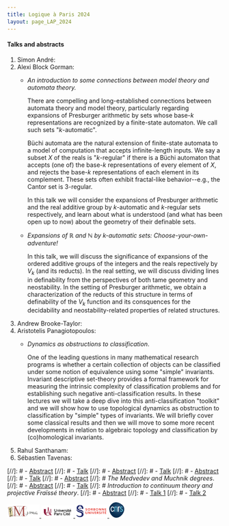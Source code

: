 ```yaml
---
title: Logique à Paris 2024
layout: page_LAP_2024
---
```

#### Talks and abstracts
1. Simon André:
1. Alexi Block Gorman:
	- _An introduction to some connections between model theory and automata theory._

		There are compelling and long-established connections between automata theory and model theory, particularly regarding expansions of Presburger arithmetic by sets whose base-$k$ representations are recognized by a finite-state automaton. We call such sets "$k$-automatic".

		Büchi automata are the natural extension of finite-state automata to a model of computation that accepts infinite-length inputs. We say a subset $X$ of the reals is "$k$-regular" if there is a Büchi automaton that accepts (one of) the base-$k$ representations of every element of $X$, and rejects the base-$k$ representations of each element in its complement. These sets often exhibit fractal-like behavior--e.g., the Cantor set is $3$-regular.

		In this talk we will consider the expansions of Presburger arithmetic and the real additive group by $k$-automatic and $k$-regular sets respectively, and learn about what is understood (and what has been open up to now) about the geometry of their definable sets.
	- _Expansions of $\mathbb{R}$ and $\mathbb{N}$ by $k$-automatic sets: Choose-your-own-adventure!_

		In this talk, we will discuss the significance of expansions of the ordered additive groups of the integers and the reals repectively by $V_{k}$ (and its reducts). In the real setting, we will discuss dividing lines in definability from the perspectives of both tame geometry and neostability. In the setting of Presburger arithmetic, we obtain a characterization of the reducts of this structure in terms of definability of the $V_k$ function and its consquences for the decidability and neostability-related properties of related structures.
1. Andrew Brooke-Taylor:
1. Aristotelis Panagiotopoulos:
	- _Dynamics as obstructions to classification_.

		One of the leading questions in many mathematical research programs is whether a certain collection of objects can be classified under some notion of equivalence using some "simple" invariants. Invariant descriptive set-theory provides a formal framework for measuring the intrinsic complexity of classification problems and for establishing such negative anti-classification results. In these lectures we will take a deep dive into this anti-classification "toolkit" and we will show how to use topological dynamics as obstruction to classification by "simple" types of invariants. We will briefly cover some classical results and then we will move to some more recent developments in relation to algebraic topology and classification by (co)homological invariants.
1. Rahul Santhanam:
1. Sébastien Tavenas:

[//]: # - [Abstract][AViale]
[//]: # - [Talk][TViale]
[//]: # - [Abstract][AJahnke]
[//]: # - [Talk][TJahnke]
[//]: # - [Abstract][AFokina]
[//]: # - [Talk][TFokina]
[//]: # - [Abstract][ATsankov]
[//]: # _The Medvedev and Muchnik degrees_.
[//]: # - [Abstract][AShafer]
[//]: # - [Talk][TShafer]
[//]: # _Introduction to continuum theory and projective Fra&iuml;ss&eacute; theory_.
[//]: # - [Abstract][AKwiat]
[//]: # - [Talk 1][T1Kwiat]
[//]: # - [Talk 2][T2Kwiat]

[AViale]:  /LAP2023/AViale.pdf
[TViale]: /LAP2023/TViale.pdf

[AJahnke]:  /LAP2023/AJahnke.pdf
[TJahnke]:  /LAP2023/TJahnke.pdf

[AFokina]:  /LAP2023/AFokina.pdf
[TFokina]:  /LAP2023/TFokina.pdf

[ATsankov]:  /LAP2023/ATsankov.pdf

[AShafer]:  /LAP2023/AShafer.pdf
[TShafer]:  /LAP2023/TShafer.pdf

[AKwiat]:  /LAP2023/AKwiat.pdf
[T1Kwiat]:  /LAP2023/T1Kwiat.pdf
[T2Kwiat]:  /LAP2023/T2Kwiat.pdf

[AMantova]:  /LAP2023/AMantova.pdf

[AvanGool]:  /LAP2023/AvanGool.pdf

<a href="/ICONS/imj-prg.png"><img src="/ICONS/imj-prg.png" alt="IMJ-PRG" width="15%">
<a href="/ICONS/upc.png"><img src="/ICONS/upc.png" alt="Université Paris Cité" width="15%">
<a href="/ICONS/sorbonne.png"><img src="/ICONS/sorbonne.png" alt="Sorbonne Université" width="15%">
<a href="/ICONS/cnrs.png"><img src="/ICONS/cnrs.png" alt="CNRS" width="7%">
